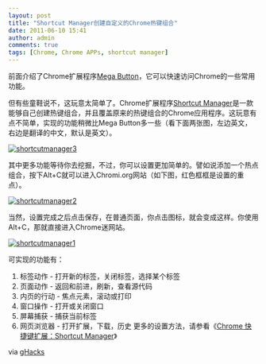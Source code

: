 ```yaml
---
layout: post
title: "Shortcut Manager创建自定义的Chrome热键组合"
date: 2011-06-10 15:41
author: admin
comments: true
tags: [Chrome, Chrome APPs, shortcut manager]
---
```

前面介绍了Chrome扩展程序<a href="http://www.chromi.org/archives/12392" target="_blank">Mega Button</a>，它可以快速访问Chrome的一些常用功能。

但有些童鞋说不，这玩意太简单了。Chrome扩展程序<a href="https://chrome.google.com/webstore/detail/mgjjeipcdnnjhgodgjpfkffcejoljijf?hl=zh-CN" target="_blank">Shortcut Manager</a>是一款能够自己创建热键组合，并且覆盖原来的热键组合的Chrome应用程序。这玩意有点不简单，实现的功能稍微比Mega Button多一些（看下面两张图，左边英文，右边是翻译的中文，默认是英文）。

<a href="http://img.chromi.org/2011/06/shortcutmanager31.png">![](http://img.chromi.org/2011/06/shortcutmanager31.png "shortcutmanager3")</a>

其中更多功能等待你去挖掘，不过，你可以设置更加简单的。譬如说添加一个热点组合，按下Alt+C就可以进入Chromi.org网站（如下图，红色框框是设置的重点）。

<a href="http://img.chromi.org/2011/06/shortcutmanager2.png">![](http://img.chromi.org/2011/06/shortcutmanager2-550x303.png "shortcutmanager2")</a>

当然，设置完成之后点击保存，在普通页面，你点击图标，就会变成这样。你使用Alt+C，那就直接进入Chrome迷网站。

<a href="http://img.chromi.org/2011/06/shortcutmanager1.png">![](http://img.chromi.org/2011/06/shortcutmanager1.png "shortcutmanager1")</a>

可实现的功能有：


1.  标签动作 - 打开新的标签，关闭标签，选择某个标签
2.  页面动作 - 返回和前进，刷新，查看源代码
3.  内页的行动 - 焦点元素，滚动或打印
4.  窗口操作 - 打开或关闭窗口
5.  屏幕捕获 - 捕获当前标签
6.  网页浏览器 - 打开扩展，下载，历史
更多的设置方法，请参看《<a href="http://www.chromi.org/archives/4923" target="_blank">Chrome 快捷键扩展：Shortcut Manager</a>》

via <a href="http://www.ghacks.net/2011/06/09/create-google-chrome-shortcuts/" target="_blank">gHacks</a>
